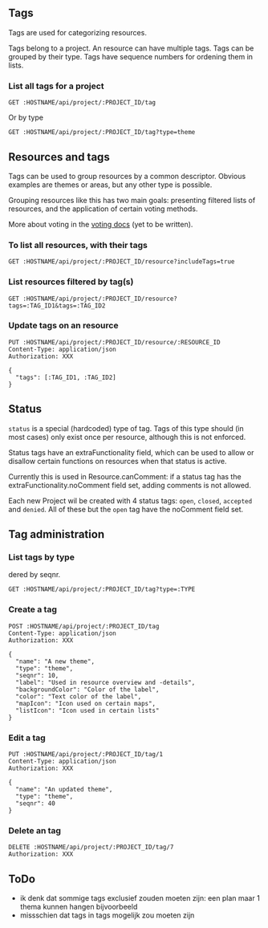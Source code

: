 ## Tags

Tags are used for categorizing resources.

Tags belong to a project. An resource can have multiple tags. Tags can be grouped by their type. Tags have sequence numbers for ordening them in lists.

### List all tags for a project
```
GET :HOSTNAME/api/project/:PROJECT_ID/tag
```
Or by type
```
GET :HOSTNAME/api/project/:PROJECT_ID/tag?type=theme
```

## Resources and tags

Tags can be used to group resources by a common descriptor. Obvious examples are themes or areas, but any other type is possible.

Grouping resources like this has two main goals: presenting filtered lists of resources, and the application of certain voting methods.

More about voting in the [voting docs](./voting.md) (yet to be written).

### To list all resources, with their tags
```
GET :HOSTNAME/api/project/:PROJECT_ID/resource?includeTags=true
```

### List resources filtered by tag(s)
```
GET :HOSTNAME/api/project/:PROJECT_ID/resource?tags=:TAG_ID1&tags=:TAG_ID2
```

### Update tags on an resource
```
PUT :HOSTNAME/api/project/:PROJECT_ID/resource/:RESOURCE_ID
Content-Type: application/json
Authorization: XXX

{
  "tags": [:TAG_ID1, :TAG_ID2]
}
```

## Status

`status` is a special (hardcoded) type of tag. Tags of this type should (in most cases) only exist once per resource, although this is not enforced.

Status tags have an extraFunctionality field, which can be used to allow or disallow certain functions on resources when that status is active.

Currently this is used in Resource.canComment: if a status tag has the extraFunctionality.noComment field set, adding comments is not allowed.

Each new Project wil be created with 4 status tags: `open`, `closed`, `accepted` and `denied`. All of these but the `open` tag have the noComment field set.

## Tag administration

### List tags by type
dered by seqnr.
```
GET :HOSTNAME/api/project/:PROJECT_ID/tag?type=:TYPE
```

### Create a tag
```
POST :HOSTNAME/api/project/:PROJECT_ID/tag
Content-Type: application/json
Authorization: XXX

{
  "name": "A new theme",
  "type": "theme",
  "seqnr": 10,
  "label": "Used in resource overview and -details",
  "backgroundColor": "Color of the label",
  "color": "Text color of the label",
  "mapIcon": "Icon used on certain maps",
  "listIcon": "Icon used in certain lists"
}
```

### Edit a tag
```
PUT :HOSTNAME/api/project/:PROJECT_ID/tag/1
Content-Type: application/json
Authorization: XXX

{
  "name": "An updated theme",
  "type": "theme",
  "seqnr": 40
}
```

### Delete an tag
````
DELETE :HOSTNAME/api/project/:PROJECT_ID/tag/7
Authorization: XXX
````




## ToDo
- ik denk dat sommige tags exclusief zouden moeten zijn: een plan maar 1 thema kunnen hangen bijvoorbeeld
- missschien dat tags in tags mogelijk zou moeten zijn



